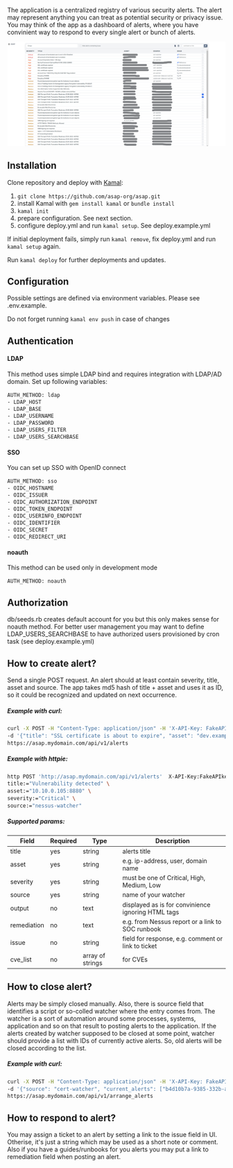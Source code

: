 The application is a centralized registry of various security alerts. The alert may represent anything you can treat as potential security or privacy issue. You may think of the app as a dashboard of alerts, where you have convinient way to respond to every single alert or bunch of alerts.

![Cat](asap-ui.example.png)

## Installation

Clone repository and deploy with [Kamal](https://kamal-deploy.org/):

1. `git clone https://github.com/asap-org/asap.git`
2. install Kamal with `gem install kamal` or `bundle install`
3. `kamal init`
4. prepare configuration. See next section.
4. configure deploy.yml and run `kamal setup`. See deploy.example.yml

If initial deployment fails, simply run `kamal remove`, fix deploy.yml and run `kamal setup` again.

Run `kamal deploy` for further deployments and updates.

## Configuration

Possible settings are defined via environment variables. Please see .env.example.

Do not forget running `kamal env push` in case of changes

## Authentication

#### LDAP
This method uses simple LDAP bind and requires integration with LDAP/AD domain. Set up following variables:

    AUTH_METHOD: ldap
    - LDAP_HOST
    - LDAP_BASE
    - LDAP_USERNAME
    - LDAP_PASSWORD
    - LDAP_USERS_FILTER
    - LDAP_USERS_SEARCHBASE

#### SSO
You can set up SSO with OpenID connect

    AUTH_METHOD: sso
    - OIDC_HOSTNAME
    - OIDC_ISSUER
    - OIDC_AUTHORIZATION_ENDPOINT
    - OIDC_TOKEN_ENDPOINT
    - OIDC_USERINFO_ENDPOINT
    - OIDC_IDENTIFIER
    - OIDC_SECRET
    - OIDC_REDIRECT_URI

#### noauth
This method can be used only in development mode

    AUTH_METHOD: noauth

## Authorization

db/seeds.rb creates default account for you but this only makes sense for noauth method. For better user management you may want to define LDAP_USERS_SEARCHBASE to have authorized users provisioned by cron task (see deploy.example.yml)

## How to create alert?

Send a single POST request. An alert should at least contain severity, title, asset and source. The app takes md5 hash of title + asset and uses it as ID, so it could be recognized and updated on next occurrence.

##### Example with curl:
```bash
curl -X POST -H "Content-Type: application/json" -H 'X-API-Key: FakeAPIkey'  \
-d '{"title": "SSL certificate is about to expire", "asset": "dev.example.com", "severity": "High", "source": "cert-watcher"}' \
https://asap.mydomain.com/api/v1/alerts
```
##### Example with httpie:
```bash
http POST 'http://asap.mydomain.com/api/v1/alerts'  X-API-Key:FakeAPIkey \
title:="Vulnerability detected" \
asset:="10.10.0.105:8880" \
severity:="Critical" \
source:="nessus-watcher"
```
##### Supported params:
| Field | Required | Type | Description |
|-----------------|-----------------|-----------------|-----------------|
| title    | yes | string  | alerts title    |
| asset    | yes | string  | e.g. ip-address, user, domain name    |
| severity | yes | string  | must be one of Critical, High, Medium, Low    |
| source   | yes | string  | name of your watcher    |
| output   | no  | text  | displayed as is for convinience ignoring HTML tags |
| remediation | no | text  | e.g. from Nessus report or a link to SOC runbook |
| issue | no | string | field for response, e.g. comment or link to ticket |
| cve_list | no | array of strings | for CVEs |

## How to close alert?
Alerts may be simply closed manually. Also, there is source field that identifies a script or so-colled watcher where the entry comes from. The watcher is a sort of automation around some processes, systems, application and so on that result to posting alerts to the application. If the alerts created by watcher supposed to be closed at some point, watcher should provide a list with IDs of currently active alerts. So, old alerts will be closed according to the list.

##### Example with curl:
```bash
curl -X POST -H "Content-Type: application/json" -H 'X-API-Key: FakeAPIkey'  \
-d '{"source": "cert-watcher", "current_alerts": ["b4d10b7a-9385-332b-a2eb-55c6bf5f82a3", "94e62d48-f57b-3c26-bb61-84d74ebe3793"]' \
https://asap.mydomain.com/api/v1/arrange_alerts
```

## How to respond to alert?
You may assign a ticket to an alert by setting a link to the issue field in UI. Otherise, it's just a string which may be used as a short note or comment. Also if you have a guides/runbooks for you alerts you may put a link to remediation field when posting an alert.